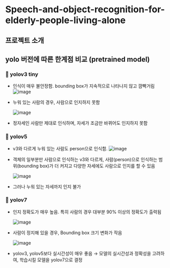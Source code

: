 # Speech-and-object-recognition-for-elderly-people-living-alone


## 프로젝트 소개


## yolo 버전에 따른 한계점 비교 (pretrained model)

### 📌 yolov3 tiny
- 인식이 매우 불안정함. bounding box가 지속적으로 나타나지 않고 깜빡거림
  ![image](https://github.com/MechanIT/Speech-and-object-recognition-for-elderly-people-living-alone/assets/161675231/d5425817-fbd0-4613-8a26-f994f2d2bcf6)



- 누워 있는 사람의 경우, 사람으로 인지하지 못함
  
  ![image](https://github.com/MechanIT/Speech-and-object-recognition-for-elderly-people-living-alone/assets/161675231/a916836d-6226-4f9a-9d6a-21c6afcd0092)



- 정자세인 사람만 제대로 인식하며, 자세가 조금만 바뀌어도 인지하지 못함


### 📌 yolov5
- v3와 다르게 누워 있는 사람도 person으로 인식함.
  ![image](https://github.com/MechanIT/Speech-and-object-recognition-for-elderly-people-living-alone/assets/161675231/9c982336-01f1-43bb-bb86-b8f10b3be2e5)



- 객체의 일부분만 사람으로 인식하는 v3와 다르게, 사람(person)으로 인식하는 범위(bounding box)가 더 커지고 다양한 자세에도 사람으로 인지를 할 수 있음

  ![image](https://github.com/MechanIT/Speech-and-object-recognition-for-elderly-people-living-alone/assets/161675231/37b5bc68-136f-4ab9-a3ea-0e15fdcbd273)



- 그러나 누워 있는 자세까지 인지 불가

  
### 📌 yolov7
- 인지 정확도가 매우 높음. 특히 사람의 경우 대부분 90% 이상의 정확도가 출력됨

  ![image](https://github.com/MechanIT/Speech-and-object-recognition-for-elderly-people-living-alone/assets/161675231/d9f2adcf-609b-443f-9be3-dca6db582119)



- 사람이 정지해 있을 경우,  Bounding box 크기 변화가 작음

  ![image](https://github.com/MechanIT/Speech-and-object-recognition-for-elderly-people-living-alone/assets/161675231/c5563ec0-f5fe-4716-821e-609f3247aa28)



- yolov3, yolov5보다 실시간성이 매우 좋음
	→ 모델의 실시간성과 정확성을 고려하여, 학습시킬 모델을 yolov7으로 결정
